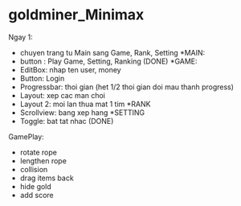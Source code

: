 # goldminer_Minimax
Ngay 1:
- chuyen trang tu Main sang Game, Rank, Setting
*MAIN:
- button : Play Game, Setting, Ranking (DONE)
*GAME:
- EditBox: nhap ten user, money
- Button: Login
- Progressbar: thoi gian (het 1/2 thoi gian doi mau thanh progress)
- Layout: xep cac man choi
- Layout 2: moi lan thua mat 1 tim
*RANK
- Scrollview: bang xep hang
*SETTING
- Toggle: bat tat nhac (DONE)

GamePlay:
- rotate rope
- lengthen rope
- collision
- drag items back
- hide gold
- add score
